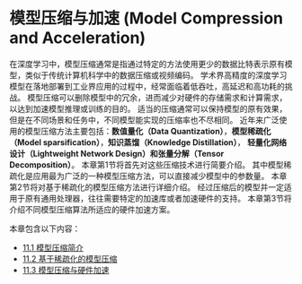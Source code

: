 <!--Copyright © Microsoft Corporation. All rights reserved.
  适用于[License](https://github.com/microsoft/AI-System/blob/main/LICENSE)版权许可-->

# 模型压缩与加速 (Model Compression and Acceleration)

 

在深度学习中，模型压缩通常是指通过特定的方法使用更少的数据比特表示原有模型，类似于传统计算机科学中的数据压缩或视频编码。
学术界高精度的深度学习模型在落地部署到工业界应用的过程中，经常面临着低吞吐，高延迟和高功耗的挑战。
模型压缩可以删除模型中的冗余，进而减少对硬件的存储需求和计算需求，以达到加速模型推理或训练的目的。
适当的压缩通常可以保持模型的原有效果，但是在不同场景和任务中，不同模型能实现的压缩率也不尽相同。
近年来广泛使用的模型压缩方法主要包括：**数值量化（Data Quantization）**，**模型稀疏化（Model sparsification）**，**知识蒸馏（Knowledge Distillation）**，
**轻量化网络设计（Lightweight Network Design）**和**张量分解（Tensor Decomposition）**。
本章第1节将首先对这些压缩技术进行简要介绍。
其中模型稀疏化是应用最为广泛的一种模型压缩方法，可以直接减少模型中的参数量。
本章第2节将对基于稀疏化的模型压缩方法进行详细介绍。
经过压缩后的模型并一定适用于原有通用处理器，往往需要特定的加速库或者加速硬件的支持。
本章第3节将介绍不同模型压缩算法所适应的硬件加速方案。



本章包含以下内容：

- [11.1 模型压缩简介](11.1-模型压缩简介.md)
- [11.2 基于稀疏化的模型压缩](11.2-基于稀疏化的模型压缩.md)
- [11.3 模型压缩与硬件加速](11.3-模型压缩与硬件加速.md)